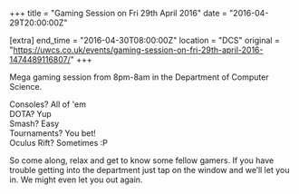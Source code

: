 +++
title = "Gaming Session on Fri 29th April 2016"
date = "2016-04-29T20:00:00Z"

[extra]
end_time = "2016-04-30T08:00:00Z"
location = "DCS"
original = "https://uwcs.co.uk/events/gaming-session-on-fri-29th-april-2016-1474489116807/"
+++

Mega gaming session from 8pm-8am in the Department of Computer Science.

Consoles? All of 'em  
DOTA? Yup  
Smash? Easy  
Tournaments? You bet\!  
Oculus Rift? Sometimes :P

So come along, relax and get to know some fellow gamers. If you have trouble getting into the department just tap on the window and we’ll let you in. We might even let you out again.

